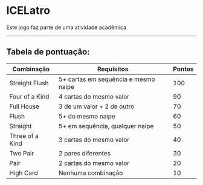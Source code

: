 # ICELatro
Este jogo faz parte de uma atividade acadêmica

---

Tabela de pontuação:
---
| Combinação      | Requisitos                           | Pontos |
| --------------- | ------------------------------------ | ------ |
| Straight Flush  | 5+ cartas em sequência e mesmo naipe | 100    |
| Four of a Kind  | 4 cartas do mesmo valor              | 90     |
| Full House      | 3 de um valor + 2 de outro           | 70     |
| Flush           | 5+ do mesmo naipe                    | 60     |
| Straight        | 5+ em sequência, qualquer naipe      | 50     |
| Three of a Kind | 3 cartas do mesmo valor              | 40     |
| Two Pair        | 2 pares diferentes                   | 30     |
| Pair            | 2 cartas do mesmo valor              | 20     |
| High Card       | Nenhuma combinação                   | 10     |


